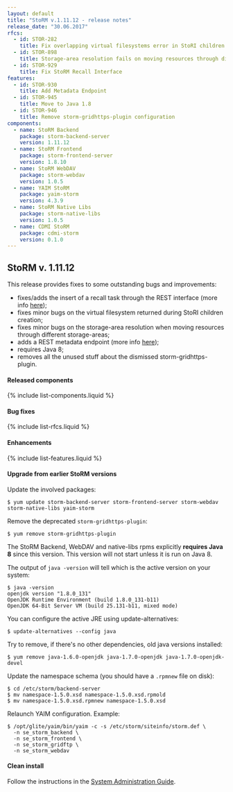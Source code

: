 ```yaml
---
layout: default
title: "StoRM v.1.11.12 - release notes"
release_date: "30.06.2017"
rfcs:
  - id: STOR-282
    title: Fix overlapping virtual filesystems error in StoRI children creation
  - id: STOR-898
    title: Storage-area resolution fails on moving resources through different storage-areas
  - id: STOR-929
    title: Fix StoRM Recall Interface
features:
  - id: STOR-930
    title: Add Metadata Endpoint
  - id: STOR-945
    title: Move to Java 1.8
  - id: STOR-946
    title: Remove storm-gridhttps-plugin configuration
components:
  - name: StoRM Backend
    package: storm-backend-server
    version: 1.11.12
  - name: StoRM Frontend
    package: storm-frontend-server
    version: 1.8.10
  - name: StoRM WebDAV
    package: storm-webdav
    version: 1.0.5
  - name: YAIM StoRM
    package: yaim-storm
    version: 4.3.9
  - name: StoRM Native Libs
    package: storm-native-libs
    version: 1.0.5
  - name: CDMI StoRM
    package: cdmi-storm
    version: 0.1.0
---
```


## StoRM v. 1.11.12

This release provides fixes to some outstanding bugs and improvements:

* fixes/adds the insert of a recall task through the REST interface (more info [here](https://github.com/italiangrid/storm/tree/develop/src/main/java/it/grid/storm/tape/recalltable/resources));
* fixes minor bugs on the virtual filesystem returned during StoRI children creation;
* fixes minor bugs on the storage-area resolution when moving resources through different storage-areas;
* adds a REST metadata endpoint (more info [here](https://github.com/italiangrid/storm/tree/develop/src/main/java/it/grid/storm/rest/metadata));
* requires Java 8;
* removes all the unused stuff about the dismissed storm-gridhttps-plugin.

#### Released components

{% include list-components.liquid %}

#### Bug fixes

{% include list-rfcs.liquid %}

#### Enhancements

{% include list-features.liquid %}

#### Upgrade from earlier StoRM versions

Update the involved packages:

    $ yum update storm-backend-server storm-frontend-server storm-webdav storm-native-libs yaim-storm

Remove the deprecated `storm-gridhttps-plugin`:

    $ yum remove storm-gridhttps-plugin

The StoRM Backend, WebDAV and native-libs rpms explicitly **requires Java 8** since this version. 
This version will not start unless it is run on Java 8.

The output of `java -version` will tell which is the active version on your system:

    $ java -version
    openjdk version "1.8.0_131"
    OpenJDK Runtime Environment (build 1.8.0_131-b11)
    OpenJDK 64-Bit Server VM (build 25.131-b11, mixed mode)

You can configure the active JRE using update-alternatives:

    $ update-alternatives --config java

Try to remove, if there's no other dependencies, old java versions installed:

    $ yum remove java-1.6.0-openjdk java-1.7.0-openjdk java-1.7.0-openjdk-devel

Update the namespace schema (you should have a `.rpmnew` file on disk):

    $ cd /etc/storm/backend-server
    $ mv namespace-1.5.0.xsd namespace-1.5.0.xsd.rpmold
    $ mv namespace-1.5.0.xsd.rpmnew namespace-1.5.0.xsd

Relaunch YAIM configuration. Example:

    $ /opt/glite/yaim/bin/yaim -c -s /etc/storm/siteinfo/storm.def \
      -n se_storm_backend \
      -n se_storm_frontend \
      -n se_storm_gridftp \
      -n se_storm_webdav

#### Clean install

Follow the instructions in the [System Administration Guide][storm-sysadmin-guide].

[storm-sysadmin-guide]: {{site.baseurl}}/documentation/sysadmin-guide/1.11.12